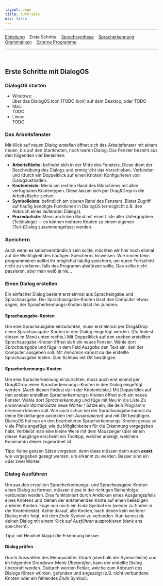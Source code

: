 ```yaml
---
layout: page
title: Tutorials
nav: false
---
```


---
[Einleitung](/tutorials.html) &nbsp;&nbsp; Erste Schritte &nbsp;&nbsp; [Sprachsynthese](sprachsynthese.html) &nbsp;&nbsp; [Spracherkennung](spracherkennung.html) &nbsp;&nbsp; [Grammatiken](grammatiken.html) &nbsp;&nbsp; [Externe Programme](extprogramme.html)

---
&nbsp;
## Erste Schritte mit DialogOS

###  DialogOS starten
- Windows:  
über das DialogOS Icon [TODO Icon] auf dem Desktop, oder TODO
- Mac:  
TODO
- Linux:  
TODO

### Das Arbeitsfenster
Mit Klick auf *neuen Dialog erstellen* öffnet sich das Arbeitsfenster mit einem neuen, bis auf den Startknoten, noch leeren Dialog. Das Fenster besteht aus den folgenden vier Bereichen:
- **Arbeitsfläche**: befindet sich in der Mitte des Fensters. Diese dient der Beschreibung des Dialogs und ermöglicht das Verschieben, Verbinden und (durch ein Doppelklick auf einen Knoten) Konfigurieren von Dialogzuständen. 
- **Knotenleiste**: Menü am rechten Rand des Bildschirms mit allen verfügbaren Knotentypen. Diese lassen sich per Drag&Drop in die Arbeitsfläche ziehen.
- **Symbolleiste**: befindlich am oberen Rand des Fensters. Bietet Zugriff auf häufig benötigte Funktionen in DialogOS (ermöglicht z.B. den Abbruch eines laufenden Dialogs).
- **Prozedurliste**: Menü am linken Rand mit einer Liste aller Untergraphen (Teildialoge) -- es können mehrere Knoten zu einem eigenen (Teil-)Dialog zusammengefasst werden. 

### Speichern
Auch wenn es selbstverständlich sein sollte, möchten wir hier noch einmal auf die Wichtigkeit des häufigen Speicherns hinweisen. Wie immer beim programmieren solltet ihr möglichst häufig speichern, um euren Fortschritt nicht zu verlieren, falls das Programm abstürzen sollte. Das sollte nicht passieren, aber man weiß ja nie...

### Einen Dialog erstellen
Ein einfacher Dialog besteht erst einmal aus Spracheingabe und Sprachausgabe. Der Sprachausgabe-Knoten lässt den Computer etwas sagen, der Spracherkennungs-Knoten lässt ihn zuhören.

#### Sprachausgabe-Knoten
Um eine Sprachausgabe einzurichten, muss erst einmal per Drag&Drop einen Sprachausgabe-Knoten in den Dialog eingefügt werden. (Du findest diesen im Menü unten rechts.) Mit Doppelklick auf den soeben erstellten Sprachausgabe-Knoten öffnet sich ein neues Fenster. Wähle dort *Sprachausgabe* und füge in dem Feld *Ausgabe* den Text ein, den der Computer ausgeben soll. Mit *Anhöhren* kannst du die erstellte Sprachausgabe testen. Zum Schluss mit *OK* bestätigen.

#### Spracherkennungs-Knoten
Um eine Spracherkennung einzurichten, muss auch erst einmal per Drag&Drop einen Spracherkennungs-Knoten in den Dialog eingefügt werden. (Auch diesen findest du in der Knotenleiste.) Mit Doppelklick auf den soeben erstellten Spracherkennungs-Knoten öffnet sich ein neues Fenster. Wähle dort *Spracherkennung* und füge mit *Neu* in die Liste *Zu erkennende Wörter/Sätze* neue Wörter / Sätze ein, die dein Programm erkennen können soll.  Wie auch schon bei der Sprachausgabe kannst du deine Einstellungen austesten (mit *Ausprobieren*) und mit *OK* bestätigen. DialogOS hat nun an den bearbeiteten Spracherkennungs-Knoten genau so viele Pfeile angefügt, wie du Möglichkeiten für die Erkennung vorgegeben habt. Verbleibt man eine kleine Weile mit dem Mauszeiger über einem dieser Ausgänge erscheint ein Tooltipp, welcher anzeigt, welchem Kommando dieser zugeordnet ist. 

Tipp: Keine ganzen Sätze vorgeben, denn diese müssen dann auch **exakt** wie vorgegeben gesagt werden, um erkannt zu werden. Besser sind ein oder zwei Wörter.

### Dialog Ausführen
Um aus den erstellten Spracherkennungs- und Sprachausgabe-Knoten einen Dialog zu formen, müssen diese in der richtigen Reihenfolge verbunden werden. Dies funktioniert durch Anklicken eines Ausgangspfeils eines Knotens und ziehen der entstehenden Kante auf einen beliebigen anderen Knoten. Füge nun noch ein *Ende* Symbol ein (wieder zu finden in der Knotenleiste). Achte darauf, alle Knoten, nach denen kein weiterer Dialog mehr folgt, mit dem *Ende* Symbol zu verbinden. Nun kannst du deinen Dialog mit einem Klick auf *Ausführen* ausprobieren (denk ans speichern!). 

Tipp: mit Headset klappt die Erkennung besser.

#### Dialog prüfen
Durch Auswählen des Menüpunktes *Graph* (oberhalb der Symbolleiste) und im folgenden Dropdown-Menü *Überprüfen*, kann der erstellte Dialog überprüft werden. Dadurch werden Fehler, welche zum Abbruch des Dialogs führen würden, gefunden und angezeigt (z.B. nicht verbundene Knoten oder ein fehlendes *Ende* Symbol).






